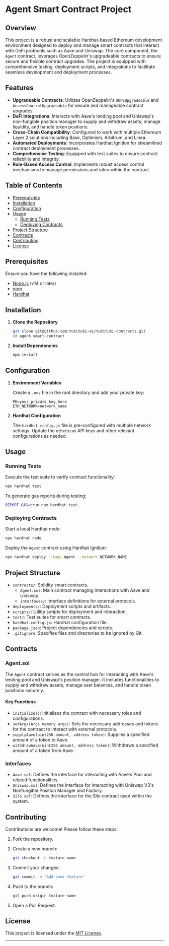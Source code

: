 # Agent Smart Contract Project

## Overview

This project is a robust and scalable Hardhat-based Ethereum development environment designed to deploy and manage smart contracts that interact with DeFi protocols such as Aave and Uniswap. The core component, the `Agent` contract, leverages OpenZeppelin's upgradeable contracts to ensure secure and flexible contract upgrades. The project is equipped with comprehensive testing, deployment scripts, and integrations to facilitate seamless development and deployment processes.

## Features

- **Upgradeable Contracts**: Utilizes OpenZeppelin's `UUPSUpgradeable` and `AccessControlUpgradeable` for secure and manageable contract upgrades.
- **DeFi Integrations**: Interacts with Aave's lending pool and Uniswap's non-fungible position manager to supply and withdraw assets, manage liquidity, and handle token positions.
- **Cross-Chain Compatibility**: Configured to work with multiple Ethereum Layer 2 solutions including Base, Optimism, Arbitrum, and Linea.
- **Automated Deployments**: Incorporates Hardhat Ignition for streamlined contract deployment processes.
- **Comprehensive Testing**: Equipped with test suites to ensure contract reliability and integrity.
- **Role-Based Access Control**: Implements robust access control mechanisms to manage permissions and roles within the contract.

## Table of Contents

- [Prerequisites](#prerequisites)
- [Installation](#installation)
- [Configuration](#configuration)
- [Usage](#usage)
  - [Running Tests](#running-tests)
  - [Deploying Contracts](#deploying-contracts)
- [Project Structure](#project-structure)
- [Contracts](#contracts)
- [Contributing](#contributing)
- [License](#license)

## Prerequisites

Ensure you have the following installed:

- [Node.js](https://nodejs.org/) (v14 or later)
- [npm](https://www.npmjs.com/)
- [Hardhat](https://hardhat.org/)

## Installation

1. **Clone the Repository**

   ```bash
   git clone git@github.com:tukituki-ai/tukituki-contracts.git
   cd agent-smart-contract
   ```

2. **Install Dependencies**

   ```bash
   npm install
   ```

## Configuration

1. **Environment Variables**

   Create a `.env` file in the root directory and add your private key:

   ```env
   PK=your_private_key_here
   ETH_NETWORK=network_name
   ```

2. **Hardhat Configuration**

   The `hardhat.config.js` file is pre-configured with multiple network settings. Update the `etherscan` API keys and other relevant configurations as needed.

## Usage

### Running Tests

Execute the test suite to verify contract functionality:

```bash
npx hardhat test
```

To generate gas reports during testing:

```bash
REPORT_GAS=true npx hardhat test
```

### Deploying Contracts

Start a local Hardhat node:

```bash
npx hardhat node
```

Deploy the `Agent` contract using Hardhat Ignition:

```bash
npx hardhat deploy --tags Agent --network NETWORK_NAME
```

## Project Structure

- `contracts/`: Solidity smart contracts.
  - `Agent.sol`: Main contract managing interactions with Aave and Uniswap.
  - `interfaces/`: Interface definitions for external protocols.
- `deployments/`: Deployment scripts and artifacts.
- `scripts/`: Utility scripts for deployment and interaction.
- `test/`: Test suites for smart contracts.
- `hardhat.config.js`: Hardhat configuration file.
- `package.json`: Project dependencies and scripts.
- `.gitignore`: Specifies files and directories to be ignored by Git.

## Contracts

### Agent.sol

The `Agent` contract serves as the central hub for interacting with Aave's lending pool and Uniswap's position manager. It includes functionalities to supply and withdraw assets, manage user balances, and handle token positions securely.

#### Key Functions

- `initialize()`: Initializes the contract with necessary roles and configurations.
- `setArgs(Args memory args)`: Sets the necessary addresses and tokens for the contract to interact with external protocols.
- `supplyAave(uint256 amount, address token)`: Supplies a specified amount of a token to Aave.
- `withdrawAave(uint256 amount, address token)`: Withdraws a specified amount of a token from Aave.

### Interfaces

- `Aave.sol`: Defines the interface for interacting with Aave's Pool and related functionalities.
- `Uniswap.sol`: Defines the interface for interacting with Uniswap V3's Nonfungible Position Manager and Factory.
- `Silo.sol`: Defines the interface for the Silo contract used within the system.

## Contributing

Contributions are welcome! Please follow these steps:

1. Fork the repository.
2. Create a new branch:

   ```bash
   git checkout -b feature-name
   ```

3. Commit your changes:

   ```bash
   git commit -m "Add some feature"
   ```

4. Push to the branch:

   ```bash
   git push origin feature-name
   ```

5. Open a Pull Request.

## License

This project is licensed under the [MIT License](LICENSE).

---
